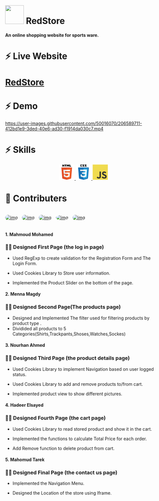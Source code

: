 <h1> <img src="https://previews.123rf.com/images/martialred/martialred1507/martialred150700920/42621171-shopping-cart-line-art-icon-for-apps-and-websites.jpg" width="60px" height="60px"> RedStore </h1>
<h4> An online shopping website for sports ware.</h4>

<h1>⚡ Live Website<h1>

[RedStore](https://mahmouud74.github.io/RedStore/)

<h1>⚡ Demo</h1>



https://user-images.githubusercontent.com/50016070/206589711-412bd1e9-3ded-40e6-ad30-f1914da030c7.mp4


<h1>⚡ Skills</h1>
<p align="center">
<a href="https://www.w3.org/html/" target="_blank" rel="noreferrer"> <img src="https://raw.githubusercontent.com/devicons/devicon/master/icons/html5/html5-original-wordmark.svg" alt="html5" width="50" height="50"/> </a> 
 <a href="https://www.w3schools.com/css/" target="_blank" rel="noreferrer"> <img src="https://raw.githubusercontent.com/devicons/devicon/master/icons/css3/css3-original-wordmark.svg" alt="css3" width="50" height="50"/> </a> <a href="https://developer.mozilla.org/en-US/docs/Web/JavaScript" target="_blank" rel="noreferrer">
 <img src="https://raw.githubusercontent.com/devicons/devicon/master/icons/javascript/javascript-original.svg" alt="javascript" width="50" height="50"/> </a> </p>

<h1>🤝 Contributers</h1>
<br>
<a href="https://github.com/Mahmouud74" style="border-radius:50%; margin-right:10px;"><img src="https://avatars.githubusercontent.com/u/64709199?v=4"  width="50px" height="50px" style="border-radius:50px" alt="img"></a>
<a href="https://github.com/MennaMagdy2019" style="border-radius:50%; margin-right:10px;"><img src="https://avatars.githubusercontent.com/u/50016070?s=96&v=4" width="50px" height="50px" style="border-radius:50px" alt="img"></a>
<a href="https://github.com/nourhanKg" style="border-radius:50%; margin-right:10px;"><img src="https://avatars.githubusercontent.com/u/36276898?v=4"  width="50px" height="50px" style="border-radius:50px" alt="img"></a>
 <a href="https://github.com/Hadeer-Elsayed" style="border-radius:50%; margin-right:10px;"><img src="https://avatars.githubusercontent.com/u/119134893?v=4" width="50px" height="50px" style="border-radius:100%" alt="img"></a>
<a href="https://github.com/MahmoudAlGohry" style="border-radius:50%; margin-right:10px;"><img src="https://avatars.githubusercontent.com/u/112321336?v=4"  width="50px" height="50px" style="border-radius:50px" alt="img"></a>

<br>
<br>
 <h4> 1. Mahmoud Mohamed </h4>

<h3>👨‍💻 Designed First Page (the log in page)</h3>

* Used  RegExp to create validation for the Registration Form and The Login Form.

* Used Cookies Library to Store user information.

* Implemented the Product Slider on the bottom of the page. 

 <h4> 2. Menna Magdy </h4>

 <h3>👨‍💻 Designed Second Page(The products page)</h3>

* Designed and Implemented The filter used for filtering products by product type .
* Dividided all products to 5 Categories(Shirts,Trackpants,Shoses,Watches,Sockes)

 <h4> 3. Nourhan Ahmed </h4>
 
 <h3>👨‍💻  Designed Third Page (the product details page)</h3>

* Used Cookies Library to implement Navigation based on user logged status.

* Used Cookies Library to add and remove products to/from cart.

* Implemented product view to show different pictures.

<h4> 4. Hadeer Elsayed</h4>
<h3>👨‍💻  Designed Fourth Page (the cart page) </h3>

* Used Cookies Library to read stored product and show it in the cart.

* Implemented the functions to calculate Total Price for each order.

* Add Remove function to delete product from cart.


<h4> 5. Mahomud Tarek </h4>
<h3>👨‍💻  Designed Final Page (the contact us page)</h3>

* Implemented the Navigation Menu.

* Designed the Location of the store using Iframe.








